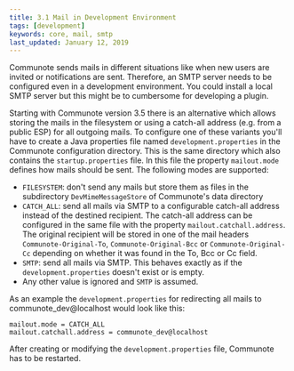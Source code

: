 ```yaml
---
title: 3.1 Mail in Development Environment
tags: [development]
keywords: core, mail, smtp
last_updated: January 12, 2019
---
```

Communote sends mails in different situations like when new users are invited or notifications are sent. Therefore, an
SMTP server needs to be configured even in a development environment. You could install a local SMTP server but
this might be to cumbersome for developing a plugin.

Starting with Communote version 3.5 there is an alternative which allows storing the mails in the filesystem or using a
catch-all address (e.g. from a public ESP) for all outgoing mails. To configure one of these variants you'll have to
create a Java properties file named `development.properties` in the Communote configuration directory. This is the same
directory which also contains the `startup.properties` file. In this file the property `mailout.mode` defines how mails
should be sent. The following modes are supported:
- `FILESYSTEM`: don't send any mails but store them as files in the subdirectory `DevMimeMessageStore` of Communote's
data directory
- `CATCH_ALL`: send all mails via SMTP to a configurable catch-all address instead of the destined recipient. The
catch-all address can be configured in the same file with the property `mailout.catchall.address`. The original recipient
will be stored in one of the mail headers `Communote-Original-To`, `Communote-Original-Bcc` or `Communote-Original-Cc`
depending on whether it was found in the To, Bcc or Cc field.
- `SMTP`: send all mails via SMTP. This behaves exactly as if the `development.properties` doesn't exist or is empty.
- Any other value is ignored and `SMTP` is assumed.

As an example the `development.properties` for redirecting all mails to communote_dev@localhost would look like this:

```properties
mailout.mode = CATCH_ALL
mailout.catchall.address = communote_dev@localhost
```


After creating or modifying the `development.properties` file, Communote has to be restarted.